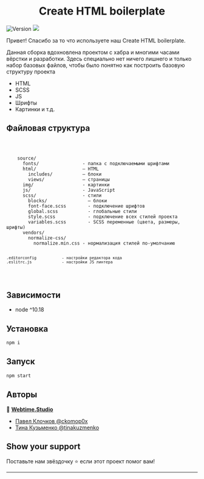 <h1 align="center">Create HTML boilerplate</h1>
<p>
  <img alt="Version" src="https://img.shields.io/badge/version-1.0.0-green.svg?cacheSeconds=2592000" />
  <img src="https://img.shields.io/badge/node-%5E10.18-green.svg" />
</p>

<p>Привет! Спасибо за то что используете наш Create HTML boilerplate.</p>
  <p>
    Данная сборка вдохновлена проектом с хабра и многими часами вёрстки и
    разработки. Здесь специально нет ничего лишнего и только набор базовых
    файлов, чтобы было понятно как построить базовую структуру проекта
  </p>
  <ul>
    <li>HTML</li>
    <li>SCSS</li>
    <li>JS</li>
    <li>Шрифты</li>
    <li>Картинки и т.д.</li>
  </ul>
</p>
<section class="container">
  <h2>Файловая структура</h2>
  <code>
    <pre>
    source/
      fonts/                - папка с подключаемыми шрифтами
      html/                 – HTML
        includes/           – блоки
        views/              – страницы
      img/                  - картинки
      js/                   - JavaScript
      scss/                 - стили
        blocks/               – блоки
        font-face.scss        - подключение шрифтов
        global.scss           - глобальные стили
        style.scss            - подключение всех стилей проекта
        variables.scss        - SCSS переменные (цвета, размеры, шрифты)
      vendors/
        normalize-css/
          normalize.min.css - нормализация стилей по-умолчанию

    .editorconfig           - настройки редактора кода
    .eslitrc.js             - настройки JS линтера

  </code>
</section>

## Зависимости

- node ^10.18

## Установка

```sh
npm i
```

## Запуск

```sh
npm start
```

## Авторы

👤 **[Webtime.Studio](https://github.com/webtime-studio)**

- [Павел Клочков @ckomop0x](https://github.com/ckomop0x)
- [Тина Кузьменко @tinakuzmenko](https://github.com/tinakuzmenko)

## Show your support

Поставьте нам звёздочку ⭐️ если этот проект помог вам!

---
